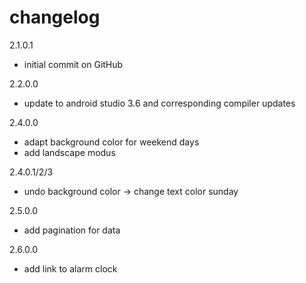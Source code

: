 # changelog

2.1.0.1
- initial commit on GitHub

2.2.0.0
- update to android studio 3.6 and corresponding compiler updates 

2.4.0.0
- adapt background color for weekend days
- add landscape modus

2.4.0.1/2/3
- undo background color -> change text color sunday

2.5.0.0
- add pagination for data

2.6.0.0
- add link to alarm clock


